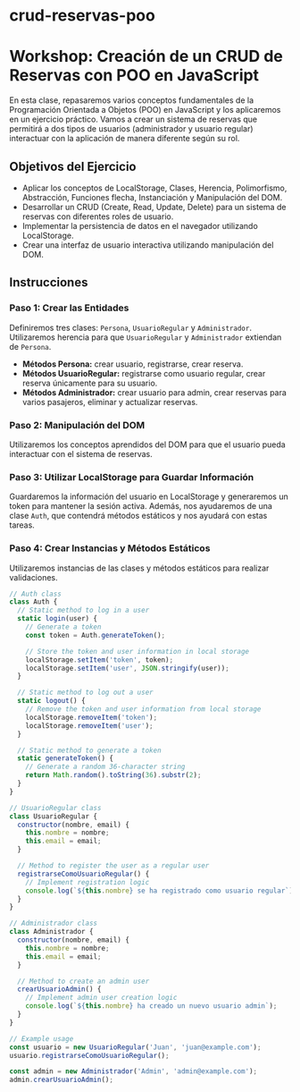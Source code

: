 # crud-reservas-poo

# Workshop: Creación de un CRUD de Reservas con POO en JavaScript

En esta clase, repasaremos varios conceptos fundamentales de la Programación Orientada a Objetos (POO) en JavaScript y los aplicaremos en un ejercicio práctico. Vamos a crear un sistema de reservas que permitirá a dos tipos de usuarios (administrador y usuario regular) interactuar con la aplicación de manera diferente según su rol.

## Objetivos del Ejercicio
- Aplicar los conceptos de LocalStorage, Clases, Herencia, Polimorfismo, Abstracción, Funciones flecha, Instanciación y Manipulación del DOM.
- Desarrollar un CRUD (Create, Read, Update, Delete) para un sistema de reservas con diferentes roles de usuario.
- Implementar la persistencia de datos en el navegador utilizando LocalStorage.
- Crear una interfaz de usuario interactiva utilizando manipulación del DOM.

## Instrucciones

### Paso 1: Crear las Entidades
Definiremos tres clases: `Persona`, `UsuarioRegular` y `Administrador`. Utilizaremos herencia para que `UsuarioRegular` y `Administrador` extiendan de `Persona`.

- **Métodos Persona:** crear usuario, registrarse, crear reserva.
- **Métodos UsuarioRegular:** registrarse como usuario regular, crear reserva únicamente para su usuario.
- **Métodos Administrador:** crear usuario para admin, crear reservas para varios pasajeros, eliminar y actualizar reservas.

### Paso 2: Manipulación del DOM
Utilizaremos los conceptos aprendidos del DOM para que el usuario pueda interactuar con el sistema de reservas.

### Paso 3: Utilizar LocalStorage para Guardar Información
Guardaremos la información del usuario en LocalStorage y generaremos un token para mantener la sesión activa. Además, nos ayudaremos de una clase `Auth`, que contendrá métodos estáticos y nos ayudará con estas tareas.

### Paso 4: Crear Instancias y Métodos Estáticos
Utilizaremos instancias de las clases y métodos estáticos para realizar validaciones.

```javascript
// Auth class
class Auth {
  // Static method to log in a user
  static login(user) {
    // Generate a token
    const token = Auth.generateToken();

    // Store the token and user information in local storage
    localStorage.setItem('token', token);
    localStorage.setItem('user', JSON.stringify(user));
  }

  // Static method to log out a user
  static logout() {
    // Remove the token and user information from local storage
    localStorage.removeItem('token');
    localStorage.removeItem('user');
  }

  // Static method to generate a token
  static generateToken() {
    // Generate a random 36-character string
    return Math.random().toString(36).substr(2);
  }
}

// UsuarioRegular class
class UsuarioRegular {
  constructor(nombre, email) {
    this.nombre = nombre;
    this.email = email;
  }

  // Method to register the user as a regular user
  registrarseComoUsuarioRegular() {
    // Implement registration logic
    console.log(`${this.nombre} se ha registrado como usuario regular`);
  }
}

// Administrador class
class Administrador {
  constructor(nombre, email) {
    this.nombre = nombre;
    this.email = email;
  }

  // Method to create an admin user
  crearUsuarioAdmin() {
    // Implement admin user creation logic
    console.log(`${this.nombre} ha creado un nuevo usuario admin`);
  }
}

// Example usage
const usuario = new UsuarioRegular('Juan', 'juan@example.com');
usuario.registrarseComoUsuarioRegular();

const admin = new Administrador('Admin', 'admin@example.com');
admin.crearUsuarioAdmin();
```